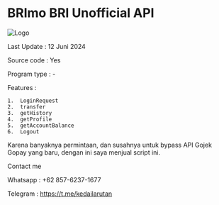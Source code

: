# BRImo BRI Unofficial API

![Logo](https://encrypted-tbn0.gstatic.com/images?q=tbn:ANd9GcQgTFoyq9ERUGF70VTchVpab1wjm6-k_yuDGA&s)

Last Update : 12 Juni 2024

Source code : Yes

Program type : -

Features :

    1.  LoginRequest
    2.  transfer
    3.  getHistory
    4.  getProfile
    5.  getAccountBalance
    6.  Logout

Karena banyaknya permintaan, dan susahnya untuk bypass API Gojek Gopay yang baru, dengan ini saya menjual script ini.



Contact me

Whatsapp : +62 857-6237-1677

Telegram : https://t.me/kedailarutan
